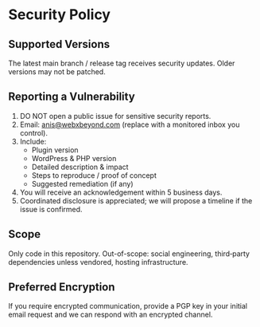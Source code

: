 # Security Policy

## Supported Versions
The latest main branch / release tag receives security updates. Older versions may not be patched.

## Reporting a Vulnerability
1. DO NOT open a public issue for sensitive security reports.
2. Email: anis@webxbeyond.com (replace with a monitored inbox you control).
3. Include:
   - Plugin version
   - WordPress & PHP version
   - Detailed description & impact
   - Steps to reproduce / proof of concept
   - Suggested remediation (if any)
4. You will receive an acknowledgement within 5 business days.
5. Coordinated disclosure is appreciated; we will propose a timeline if the issue is confirmed.

## Scope
Only code in this repository. Out-of-scope: social engineering, third‑party dependencies unless vendored, hosting infrastructure.

## Preferred Encryption
If you require encrypted communication, provide a PGP key in your initial email request and we can respond with an encrypted channel.
